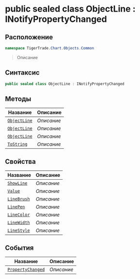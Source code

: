 
# public sealed class ObjectLine : INotifyPropertyChanged
## Расположение
```csharp
namespace TigerTrade.Chart.Objects.Common
```



> Описание

## Синтаксис
```csharp
public sealed class ObjectLine : INotifyPropertyChanged
```


## Методы
| Название | Описание |
| --- | --- |
| [`ObjectLine`](./ObjectLine.cs/Методы/ObjectLine.md) | *Описание* |
| [`ObjectLine`](./ObjectLine.cs/Методы/ObjectLine.md) | *Описание* |
| [`ObjectLine`](./ObjectLine.cs/Методы/ObjectLine.md) | *Описание* |
| [`ToString`](./ObjectLine.cs/Методы/ToString.md) | *Описание* |

## Свойства
| Название | Описание |
| --- | --- |
| [`ShowLine`](./ObjectLine.cs/Свойства/ShowLine.md) | *Описание* |
| [`Value`](./ObjectLine.cs/Свойства/Value.md) | *Описание* |
| [`LineBrush`](./ObjectLine.cs/Свойства/LineBrush.md) | *Описание* |
| [`LinePen`](./ObjectLine.cs/Свойства/LinePen.md) | *Описание* |
| [`LineColor`](./ObjectLine.cs/Свойства/LineColor.md) | *Описание* |
| [`LineWidth`](./ObjectLine.cs/Свойства/LineWidth.md) | *Описание* |
| [`LineStyle`](./ObjectLine.cs/Свойства/LineStyle.md) | *Описание* |

## События
| Название | Описание |
| --- | --- |
| [`PropertyChanged`](./ObjectLine.cs/События/PropertyChanged.md) | *Описание* |



